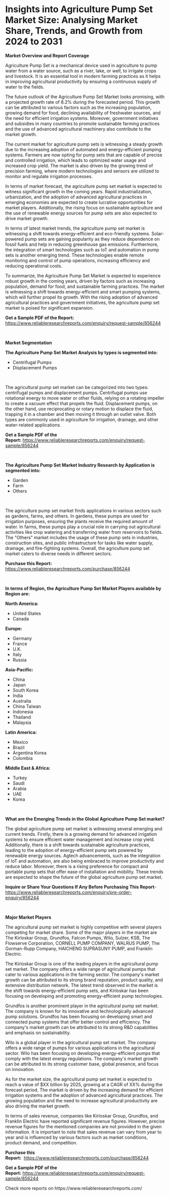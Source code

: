 <p><h1>Insights into Agriculture Pump Set Market Size: Analysing Market Share, Trends, and Growth from 2024 to 2031</h1></p><p><strong>Market Overview and Report Coverage</strong></p>
<p><p>Agriculture Pump Set is a mechanical device used in agriculture to pump water from a water source, such as a river, lake, or well, to irrigate crops and livestock. It is an essential tool in modern farming practices as it helps in improving agricultural productivity by ensuring a continuous supply of water to the fields.</p><p>The future outlook of the Agriculture Pump Set Market looks promising, with a projected growth rate of 8.2% during the forecasted period. This growth can be attributed to various factors such as the increasing population, growing demand for food, declining availability of freshwater sources, and the need for efficient irrigation systems. Moreover, government initiatives and subsidies in many countries to promote sustainable farming practices and the use of advanced agricultural machinery also contribute to the market growth.</p><p>The current market for agriculture pump sets is witnessing a steady growth due to the increasing adoption of automated and energy-efficient pumping systems. Farmers are now opting for pump sets that are capable of precise and controlled irrigation, which leads to optimized water usage and increased crop yield. The market is also driven by the growing trend of precision farming, where modern technologies and sensors are utilized to monitor and regulate irrigation processes.</p><p>In terms of market forecast, the agriculture pump set market is expected to witness significant growth in the coming years. Rapid industrialization, urbanization, and the adoption of advanced agricultural practices in emerging economies are expected to create lucrative opportunities for market players. Additionally, the rising focus on sustainable agriculture and the use of renewable energy sources for pump sets are also expected to drive market growth.</p><p>In terms of latest market trends, the agriculture pump set market is witnessing a shift towards energy-efficient and eco-friendly systems. Solar-powered pump sets are gaining popularity as they reduce dependence on fossil fuels and help in reducing greenhouse gas emissions. Furthermore, the integration of smart technologies such as IoT and automation in pump sets is another emerging trend. These technologies enable remote monitoring and control of pump operations, increasing efficiency and reducing operational costs.</p><p>To summarize, the Agriculture Pump Set Market is expected to experience robust growth in the coming years, driven by factors such as increasing population, demand for food, and sustainable farming practices. The market is witnessing a shift towards energy-efficient and smart pumping systems, which will further propel its growth. With the rising adoption of advanced agricultural practices and government initiatives, the agriculture pump set market is poised for significant expansion.</p></p>
<p><strong>Get a Sample PDF of the Report:</strong> <a href="https://www.reliableresearchreports.com/enquiry/request-sample/856244">https://www.reliableresearchreports.com/enquiry/request-sample/856244</a></p>
<p>&nbsp;</p>
<p><strong>Market Segmentation</strong></p>
<p><strong>The Agriculture Pump Set Market Analysis by types is segmented into:</strong></p>
<p><ul><li>Centrifugal Pumps</li><li>Displacement Pumps</li></ul></p>
<p>&nbsp;</p>
<p><p>The agricultural pump set market can be categorized into two types: centrifugal pumps and displacement pumps. Centrifugal pumps use rotational energy to move water or other fluids, relying on a rotating impeller to create a vacuum effect that propels the fluid. Displacement pumps, on the other hand, use reciprocating or rotary motion to displace the fluid, trapping it in a chamber and then moving it through an outlet valve. Both types are commonly used in agriculture for irrigation, drainage, and other water-related applications.</p></p>
<p><strong>Get a Sample PDF of the Report:</strong>&nbsp;<a href="https://www.reliableresearchreports.com/enquiry/request-sample/856244">https://www.reliableresearchreports.com/enquiry/request-sample/856244</a></p>
<p>&nbsp;</p>
<p><strong>The Agriculture Pump Set Market Industry Research by Application is segmented into:</strong></p>
<p><ul><li>Garden</li><li>Farm</li><li>Others</li></ul></p>
<p>&nbsp;</p>
<p><p>The agriculture pump set market finds applications in various sectors such as gardens, farms, and others. In gardens, these pumps are used for irrigation purposes, ensuring the plants receive the required amount of water. In farms, these pumps play a crucial role in carrying out agricultural activities like crop watering and transferring water from reservoirs to fields. The "Others" market includes the usage of these pump sets in industries, construction sites, and public infrastructure for tasks like water supply, drainage, and fire-fighting systems. Overall, the agriculture pump set market caters to diverse needs in different sectors.</p></p>
<p><strong>Purchase this Report:</strong>&nbsp; <a href="https://www.reliableresearchreports.com/purchase/856244">https://www.reliableresearchreports.com/purchase/856244</a></p>
<p>&nbsp;</p>
<p><strong>In terms of Region, the Agriculture Pump Set Market Players available by Region are:</strong></p>
<p>
    <p> <strong> North America: </strong>
        <ul>
            <li>United States</li>
            <li>Canada</li>
        </ul>
        </p> 
    <p> <strong> Europe: </strong>
        <ul>
            <li>Germany</li>
            <li>France</li>
            <li>U.K.</li>
            <li>Italy</li>
            <li>Russia</li>
        </ul>
        </p> 
    <p> <strong> Asia-Pacific: </strong>
        <ul>
            <li>China</li>
            <li>Japan</li>
            <li>South Korea</li>
            <li>India</li>
            <li>Australia</li>
            <li>China Taiwan</li>
            <li>Indonesia</li>
            <li>Thailand</li>
            <li>Malaysia</li>
        </ul>
        </p> 
    <p> <strong> Latin America: </strong>
        <ul>
            <li>Mexico</li>
            <li>Brazil</li>
            <li>Argentina Korea</li>
            <li>Colombia</li>
        </ul>
        </p> 
    <p> <strong> Middle East & Africa: </strong>
        <ul>
            <li>Turkey</li>
            <li>Saudi</li>
            <li>Arabia</li>
            <li>UAE</li>
            <li>Korea</li>
        </ul>
    </p>
    </p>
<p>&nbsp;</p>
<p><strong>What are the Emerging Trends in the Global Agriculture Pump Set market?</strong></p>
<p><p>The global agriculture pump set market is witnessing several emerging and current trends. Firstly, there is a growing demand for advanced irrigation systems to ensure efficient water management and increase crop yield. Additionally, there is a shift towards sustainable agriculture practices, leading to the adoption of energy-efficient pump sets powered by renewable energy sources. Agtech advancements, such as the integration of IoT and automation, are also being embraced to improve productivity and reduce labor. Moreover, there is a rising preference for compact and portable pump sets that offer ease of installation and mobility. These trends are expected to shape the future of the global agriculture pump set market.</p></p>
<p><strong>Inquire or Share Your Questions If Any Before Purchasing This Report</strong>- <a href="https://www.reliableresearchreports.com/enquiry/pre-order-enquiry/856244">https://www.reliableresearchreports.com/enquiry/pre-order-enquiry/856244</a></p>
<p>&nbsp;</p>
<p><strong>Major Market Players</strong></p>
<p><p>The agricultural pump set market is highly competitive with several players competing for market share. Some of the major players in the market are The Kirloskar Group, Grundfos, Falcon Pumps, Wilo, Sulzer, KSB, The Flowserve Corporation, CORNELL PUMP COMPANY, WALRUS PUMP, The Gorman-Rupp Company, HAICHENG SUPRASUNY PUMP, and Franklin Electric.</p><p>The Kirloskar Group is one of the leading players in the agricultural pump set market. The company offers a wide range of agricultural pumps that cater to various applications in the farming sector. The company's market growth can be attributed to its strong brand reputation, product quality, and extensive distribution network. The latest trend observed in the market is the shift towards energy-efficient pump sets, and Kirloskar has been focusing on developing and promoting energy-efficient pump technologies.</p><p>Grundfos is another prominent player in the agricultural pump set market. The company is known for its innovative and technologically advanced pump solutions. Grundfos has been focusing on developing smart and connected pump systems that offer better control and efficiency. The company's market growth can be attributed to its strong R&D capabilities and emphasis on sustainability.</p><p>Wilo is a global player in the agricultural pump set market. The company offers a wide range of pumps for various applications in the agricultural sector. Wilo has been focusing on developing energy-efficient pumps that comply with the latest energy regulations. The company's market growth can be attributed to its strong customer base, global presence, and focus on innovation.</p><p>As for the market size, the agricultural pump set market is expected to reach a value of $XX billion by 2025, growing at a CAGR of XX% during the forecast period. The market is driven by the increasing demand for efficient irrigation systems and the adoption of advanced agricultural practices. The growing population and the need to increase agricultural productivity are also driving the market growth.</p><p>In terms of sales revenue, companies like Kirloskar Group, Grundfos, and Franklin Electric have reported significant revenue figures. However, precise revenue figures for the mentioned companies are not provided in the given information. It is important to note that sales revenue can vary from year to year and is influenced by various factors such as market conditions, product demand, and competition.</p></p>
<p><strong>Purchase this Report:</strong>&nbsp;&nbsp;<a href="https://www.reliableresearchreports.com/purchase/856244">https://www.reliableresearchreports.com/purchase/856244</a></p>
<p></p>
<p><strong>Get a Sample PDF of the Report:</strong>&nbsp;<a href="https://www.reliableresearchreports.com/enquiry/request-sample/856244">https://www.reliableresearchreports.com/enquiry/request-sample/856244</a></p>
<p>Check more reports on https://www.reliableresearchreports.com/</p>